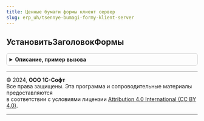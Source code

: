 ```yaml
---
title: Ценные бумаги формы клиент сервер
slug: erp_uh/tsennye-bumagi-formy-klient-server
---
```



## УстановитьЗаголовокФормы
<details style="margin: 1em 0; padding: 0.5em; border: 1px solid #ccc; border-radius: 6px;">

<summary style="font-weight: bold; cursor: pointer;">Описание, пример вызова</summary>

```bsl

Процедура УстановитьЗаголовокФормы(Форма) Экспорт
```

Пример вызова
```bsl
ЦенныеБумагиФормыКлиентСервер.УстановитьЗаголовокФормы(Форма) 
```
</details>

---

© 2024, **ООО 1С-Софт**  
Все права защищены. Эта программа и сопроводительные материалы предоставляются  
в соответствии с условиями лицензии [Attribution 4.0 International (CC BY 4.0)](https://creativecommons.org/licenses/by/4.0/legalcode).

---
